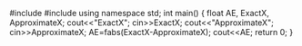 #include<iostream> 
#include<cmath>
using namespace std;
int main()
{
float AE, ExactX, ApproximateX;
cout<<"ExactX";
cin>>ExactX;
cout<<"ApproximateX";
cin>>ApproximateX;
AE=fabs(ExactX-ApproximateX);
cout<<AE;
return 0;
}
